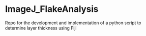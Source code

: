 # ImageJ_FlakeAnalysis

Repo for the development and implementation of a python script to determine layer thickness using Fiji
